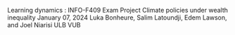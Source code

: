Learning dynamics : INFO-F409
Exam Project
Climate policies under wealth inequality
January 07, 2024
Luka Bonheure, Salim Latoundji, Edem Lawson, and Joel Niarisi
ULB
VUB
